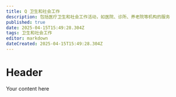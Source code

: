 ```yaml
---
title: Q 卫生和社会工作
description: 包括医疗卫生和社会工作活动，如医院、诊所、养老院等机构的服务	
published: true
date: 2025-04-15T15:49:28.304Z
tags: 卫生和社会工作
editor: markdown
dateCreated: 2025-04-15T15:49:28.304Z
---
```


# Header
Your content here